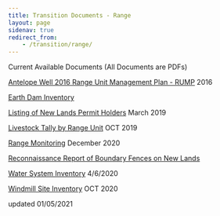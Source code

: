 ```yaml
---
title: Transition Documents - Range
layout: page
sidenav: true
redirect_from:
    - /transition/range/
---
```


Current Available Documents (All Documents are PDFs)

[Antelope Well 2016 Range Unit Management Plan - RUMP]({{site.baseurl}}/assets/documents/transition/range/Antelope-Well-2016-Range-Unit-Management-Plan-RUMP.pdf) 2016

[Earth Dam Inventory]({{site.baseurl}}/assets/documents/transition/range/Earth-Dam-Inventory.pdf)

[Listing of New Lands Permit Holders]({{site.baseurl}}/assets/documents/transition/range/Listing-of-New-Lands-Permit-Holders.pdf) March 2019

[Livestock Tally by Range Unit]({{site.baseurl}}/assets/documents/transition/range/Livestock-Tally-by-Range-Unit.pdf) OCT 2019

[Range Monitoring]({{site.baseurl}}/assets/documents/transition/range/Range%20Monitoring%12-2020.pdf) December 2020

[Reconnaissance Report of Boundary Fences on New Lands]({{site.baseurl}}/assets/documents/transition/range/Reconnaissance-Report-of-Boundary-Fences-on-New-Lands.pdf)

[Water System Inventory]({{site.baseurl}}/assets/documents/transition/range/Water-System-Inventory.pdf) 4/6/2020

[Windmill Site Inventory]({{site.baseurl}}/assets/documents/transition/range/Windmill-Site-Inventory.pdf)  OCT 2020

updated 01/05/2021
